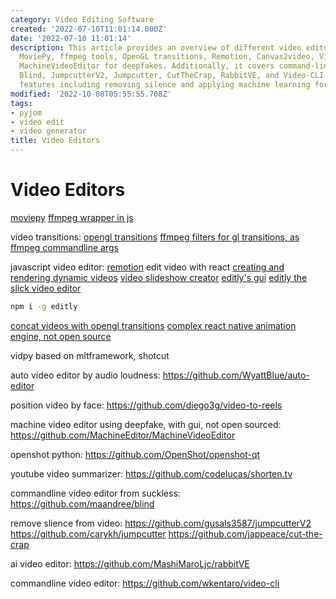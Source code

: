 ```yaml
---
category: Video Editing Software
created: '2022-07-10T11:01:14.000Z'
date: '2022-07-10 11:01:14'
description: This article provides an overview of different video editors such as
  MoviePy, ffmpeg tools, OpenGL transitions, Remotion, Canvas2video, Videoshow, and
  MachineVideoEditor for deepfakes. Additionally, it covers command-line tools like
  Blind, JumpcutterV2, Jumpcutter, CutTheCrap, RabbitVE, and Video-CLI that offer
  features including removing silence and applying machine learning for editing.
modified: '2022-10-08T05:55:55.708Z'
tags:
- pyjom
- video edit
- video generator
title: Video Editors
---
```


# Video Editors

[moviepy](https://github.com/Zulko/moviepy)
[ffmpeg wrapper in js](https://github.com/fluent-ffmpeg/node-fluent-ffmpeg)

video transitions:
[opengl transitions](https://gl-transitions.com/)
[ffmpeg filters for gl transitions, as ffmpeg commandline args](https://github.com/transitive-bullshit/ffmpeg-gl-transition)

javascript video editor:
[remotion](https://github.com/remotion-dev/remotion) edit video with react
[creating and rendering dynamic videos](https://github.com/pankod/canvas2video)
[video slideshow creator](https://github.com/h2non/videoshow)
[editly's gui](https://github.com/mifi/lossless-cut)
[editly the slick video editor](https://github.com/mifi/editly)
```bash
npm i -g editly
```
[concat videos with opengl transitions](https://github.com/transitive-bullshit/ffmpeg-concat)
[complex react native animation engine, not open source](https://github.com/JonnyBurger/remotion)

<a id="anchor"></a>
vidpy based on mltframework, shotcut

auto video editor by audio loudness:
https://github.com/WyattBlue/auto-editor

position video by face:
https://github.com/diego3g/video-to-reels

machine video editor using deepfake, with gui, not open sourced:
https://github.com/MachineEditor/MachineVideoEditor

openshot python:
https://github.com/OpenShot/openshot-qt

youtube video summarizer:
https://github.com/codelucas/shorten.tv

commandline video editor from suckless:
https://github.com/maandree/blind

remove slience from video:
https://github.com/gusals3587/jumpcutterV2
https://github.com/carykh/jumpcutter
https://github.com/jappeace/cut-the-crap

ai video editor:
https://github.com/MashiMaroLjc/rabbitVE

commandline video editor:
https://github.com/wkentaro/video-cli
